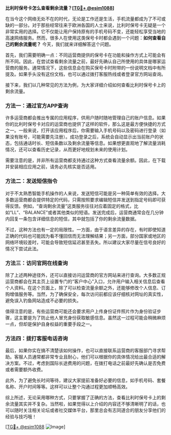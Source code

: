 **比利时保号卡怎么查看剩余流量？[[TG💪+ @esim1088](https://t.me/s/esim1088)]**

在当今这个网络无处不在的时代，无论是工作还是生活，手机流量都成为了不可或缺的一部分。对于那些经常往来于欧洲各国的人士来说，比利时保号卡无疑是一个非常实用的选择。它不仅能让用户保持原有的手机号码不变，还能轻松享受当地的高速网络服务。然而，很多人在使用这类保号卡时都会遇到一个问题：**如何查看自己的剩余流量呢？** 今天，我们就来详细解答这个问题。

首先，我们需要明确一点：不同运营商提供的保号卡在功能和操作方式上可能会有所不同。因此，在尝试查看剩余流量之前，最好先确认自己所使用的具体是哪家运营商的服务。通常情况下，这些信息会在购买保号卡时附带的一份说明文档中有所提及。如果手头没有这份文档，也可以通过拨打客服热线或者登录官方网站查询。

接下来，我们以几种常见的方法为例，为大家详细介绍如何查看比利时保号卡上的剩余流量。

### 方法一：通过官方APP查询

许多运营商都会推出专属的应用程序，供用户随时随地管理自己的账户信息。如果你的比利时保号卡对应的运营商也提供了这样的软件，那么这是最方便快捷的方式之一。一般来说，打开该应用程序后，你需要输入手机号码以及密码进行登录（如果没有账号，可能需要先注册）。成功登录之后，系统会自动显示出当前账户的状态，包括通话时长、短信条数以及剩余流量等信息。如果想更直观地了解流量消耗情况，还可以查看历史记录，从而更好地规划未来的使用计划。

需要注意的是，并非所有运营商都支持通过这种方式查看流量余额。因此，在下载并安装相应应用之前，请务必先核实是否适用。

### 方法二：发送短信指令

对于不太熟悉智能手机操作的人来说，发送短信可能是另一种简单有效的选择。大多数运营商都会提供特定的代码，只需按照要求编辑短信并发送到指定号码即可获得反馈。例如，“查询剩余流量”这类服务往往对应着固定的格式，比如“LL”、“BALANCE”或者其他类似的短语。发送完成后，运营商通常会在几分钟内回复一条包含详细信息的短信，其中就包括了你的剩余流量数据。

不过，这种方法也有一定的局限性。一方面，由于语言差异的存在，有时即使知道正确的代码也可能因为看不懂回信而无法理解结果；另一方面，部分国家或地区的网络环境较差时，可能会导致短信延迟甚至丢失。所以建议大家尽量在信号良好的情况下尝试此法。

### 方法三：访问官网在线查询

除了上述两种途径外，还可以直接访问运营商的官方网站来进行查询。大多数正规运营商都会在其主页上设置专门的“客户中心”入口，允许用户输入相关信息后查看个人资料。在这个页面上，除了可以检查流量余额之外，还能够修改个人信息、订购增值服务等。当然，为了确保安全，每次访问前都应该仔细核对网址的真实性，避免误入钓鱼网站造成不必要的损失。

值得注意的是，有些运营商可能还会要求用户上传身份证件照片作为身份验证步骤，这主要是为了防止他人冒充身份获取敏感信息。虽然这一过程可能会稍微麻烦一点，但却是保护自身权益的重要手段之一。

### 方法四：拨打客服电话咨询

最后，如果你实在搞不清楚该如何操作，也可以直接联系运营商的客服部门寻求帮助。客服人员通常都非常专业且耐心，他们可以根据你的具体情况给出最合适的解决方案。不过，考虑到国际长途费用的问题，在拨打电话之前最好先确认是否免费或者需要额外收费。

此外，为了避免长时间等待，建议大家提前准备好必要的信息，如手机号码、套餐名称、开户时间等等。这样可以让整个沟通过程更加顺畅高效。

综上所述，无论采用哪种方式，只要掌握了正确的方法，查看比利时保号卡上的剩余流量其实并不复杂。当然啦，如果觉得以上介绍的内容还不够清晰明了的话，也可以随时关注相关论坛或者社交媒体平台，那里总会有志同道合的朋友分享他们的经验与技巧哦！

[[TG💪+ @esim1088](https://t.me/s/esim1088) ![Image](https://i.postimg.cc/4NQfJmqS/Snipaste-2025-05-13-00-14-12.png)]